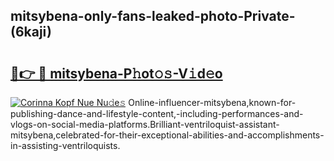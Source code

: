## mitsybena-only-fans​-leaked-photo​-Private-(6kaji)


# <h2><a href="https://mediaupload.pro?title=mitsybena&ref=git">🔗👉 🔴 mitsybena-P𝚑ot𝚘𝚜-V𝚒d𝚎o</a></h2>

[![Corinna Kopf Nue Nu𝚍e𝚜](https://i.imgur.com/0qMVB7G.gif)](https://mediaupload.pro?title=mitsybena&ref=git)
Online-influencer-mitsybena,known-for-publishing-dance-and-lifestyle-content,-including-performances-and-vlogs-on-social-media-platforms.Brilliant-ventriloquist-assistant-mitsybena,celebrated-for-their-exceptional-abilities-and-accomplishments-in-assisting-ventriloquists.  